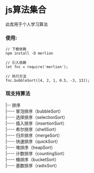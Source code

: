 # js算法集合
此库用于个人学习算法
### 使用:
```
// 下载依赖
npm install -D merlion

// 引入依赖
let fnc = require('merlion');

// 执行方法
fnc.bubbleSort([4, 2, 1, 0.5, -3, 13]);
```

### 现支持算法
|-- 排序<br>
|---- 冒泡排序（bubbleSort）<br>
|---- 选择排序（selectionSort）<br>
|---- 插入排序（insertionSort）<br>
|---- 希尔排序（shellSort）<br>
|---- 归并排序（mergeSort）<br>
|---- 快速排序（quickSort）<br>
|---- 堆排序（heapSort）<br>
|---- 计数排序（countingSort）<br>
|---- 桶排序（bucketSort）<br>
|---- 基数排序（radixSort）<br>
